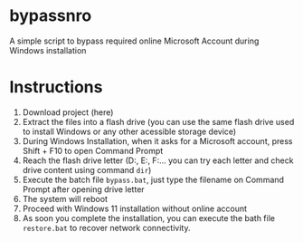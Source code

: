 # bypassnro
A simple script to bypass required online Microsoft Account during Windows installation

# Instructions
1. Download project (here)
2. Extract the files into a flash drive (you can use the same flash drive used to install Windows or any other acessible storage device)
3. During Windows Installation, when it asks for a Microsoft account, press Shift + F10 to open Command Prompt
4. Reach the flash drive letter (D:, E:, F:... you can try each letter and check drive content using command `dir`)
5. Execute the batch file `bypass.bat`, just type the filename on Command Prompt after opening drive letter
6. The system will reboot
7. Proceed with Windows 11 installation without online account
8. As soon you complete the installation, you can execute the bath file `restore.bat` to recover network connectivity.
